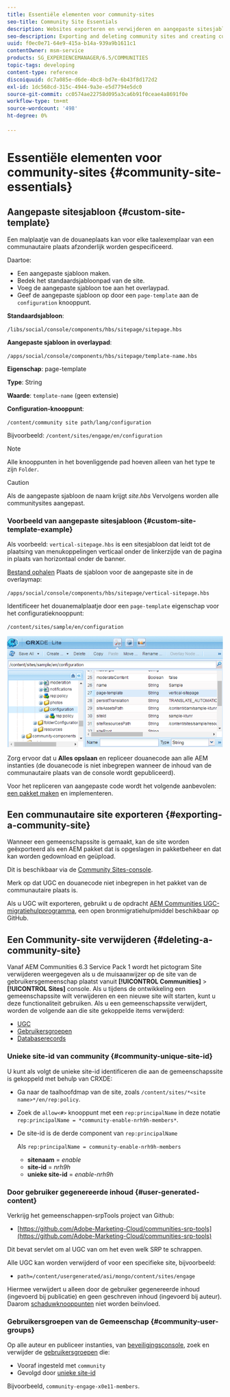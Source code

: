 ```yaml
---
title: Essentiële elementen voor community-sites
seo-title: Community Site Essentials
description: Websites exporteren en verwijderen en aangepaste sitesjablonen maken
seo-description: Exporting and deleting community sites and creating custom site templates
uuid: f0ec0e71-64e9-415a-b14a-939a9b1611c1
contentOwner: msm-service
products: SG_EXPERIENCEMANAGER/6.5/COMMUNITIES
topic-tags: developing
content-type: reference
discoiquuid: dc7a085e-d6de-4bc8-bd7e-6b43f8d172d2
exl-id: 1dc568cd-315c-4944-9a3e-e5d7794e5dc0
source-git-commit: cc0574ae22758d095a3ca6b91f0ceae4a8691f0e
workflow-type: tm+mt
source-wordcount: '498'
ht-degree: 0%

---
```


# Essentiële elementen voor community-sites {#community-site-essentials}

## Aangepaste sitesjabloon {#custom-site-template}

Een malplaatje van de douaneplaats kan voor elke taalexemplaar van een communautaire plaats afzonderlijk worden gespecificeerd.

Daartoe:

* Een aangepaste sjabloon maken.
* Bedek het standaardsjabloonpad van de site.
* Voeg de aangepaste sjabloon toe aan het overlaypad.
* Geef de aangepaste sjabloon op door een `page-template` aan de `configuration` knooppunt.

**Standaardsjabloon**:

`/libs/social/console/components/hbs/sitepage/sitepage.hbs`

**Aangepaste sjabloon in overlaypad**:

`/apps/social/console/components/hbs/sitepage/template-name.hbs`

**Eigenschap**: page-template

**Type**: String

**Waarde**: `template-name` (geen extensie)

**Configuration-knooppunt**:

`/content/community site path/lang/configuration`

Bijvoorbeeld: `/content/sites/engage/en/configuration`

>[!NOTE]
>
>Alle knooppunten in het bovenliggende pad hoeven alleen van het type te zijn `Folder`.

>[!CAUTION]
>
>Als de aangepaste sjabloon de naam krijgt *site.hbs* Vervolgens worden alle communitysites aangepast.

### Voorbeeld van aangepaste sitesjabloon {#custom-site-template-example}

Als voorbeeld: `vertical-sitepage.hbs` is een sitesjabloon dat leidt tot de plaatsing van menukoppelingen verticaal onder de linkerzijde van de pagina in plaats van horizontaal onder de banner.

[Bestand ophalen](assets/vertical-sitepage.hbs)
Plaats de sjabloon voor de aangepaste site in de overlaymap:

`/apps/social/console/components/hbs/sitepage/vertical-sitepage.hbs`

Identificeer het douanemalplaatje door een `page-template` eigenschap voor het configuratieknooppunt:

`/content/sites/sample/en/configuration`

![crxde-siteconfiguration](assets/crxde-siteconfiguration.png)

Zorg ervoor dat u **Alles opslaan** en repliceer douanecode aan alle AEM instanties (de douanecode is niet inbegrepen wanneer de inhoud van de communautaire plaats van de console wordt gepubliceerd).

Voor het repliceren van aangepaste code wordt het volgende aanbevolen: [een pakket maken](../../help/sites-administering/package-manager.md#creating-a-new-package) en implementeren.

## Een communautaire site exporteren {#exporting-a-community-site}

Wanneer een gemeenschapssite is gemaakt, kan de site worden geëxporteerd als een AEM pakket dat is opgeslagen in pakketbeheer en dat kan worden gedownload en geüpload.

Dit is beschikbaar via de [Community Sites-console](sites-console.md#exporting-the-site).

Merk op dat UGC en douanecode niet inbegrepen in het pakket van de communautaire plaats is.

Als u UGC wilt exporteren, gebruikt u de opdracht [AEM Communities UGC-migratiehulpprogramma](https://github.com/Adobe-Marketing-Cloud/communities-ugc-migration), een open bronmigratiehulpmiddel beschikbaar op GitHub.

## Een Community-site verwijderen {#deleting-a-community-site}

Vanaf AEM Communities 6.3 Service Pack 1 wordt het pictogram Site verwijderen weergegeven als u de muisaanwijzer op de site van de gebruikersgemeenschap plaatst vanuit **[!UICONTROL Communities]** > **[!UICONTROL Sites]** console. Als u tijdens de ontwikkeling een gemeenschapssite wilt verwijderen en een nieuwe site wilt starten, kunt u deze functionaliteit gebruiken. Als u een gemeenschapssite verwijdert, worden de volgende aan die site gekoppelde items verwijderd:

* [UGC](#user-generated-content)
* [Gebruikersgroepen](#community-user-groups)
* [Databaserecords](#database-records)

### Unieke site-id van community {#community-unique-site-id}

U kunt als volgt de unieke site-id identificeren die aan de gemeenschapssite is gekoppeld met behulp van CRXDE:

* Ga naar de taalhoofdmap van de site, zoals `/content/sites/*<site name>*/en/rep:policy`.

* Zoek de `allow<#>` knooppunt met een `rep:principalName` in deze notatie `rep:principalName = *community-enable-nrh9h-members*`.

* De site-id is de derde component van `rep:principalName`

   Als `rep:principalName = community-enable-nrh9h-members`

   * **sitenaam** = *enable*
   * **site-id** = *nrh9h*
   * **unieke site-id** = *enable-nrh9h*

### Door gebruiker gegenereerde inhoud {#user-generated-content}

Verkrijg het gemeenschappen-srpTools project van Github:

* [https://github.com/Adobe-Marketing-Cloud/communities-srp-tools](https://github.com/Adobe-Marketing-Cloud/communities-srp-tools)

Dit bevat servlet om al UGC van om het even welk SRP te schrappen.

Alle UGC kan worden verwijderd of voor een specifieke site, bijvoorbeeld:

* `path=/content/usergenerated/asi/mongo/content/sites/engage`

Hiermee verwijdert u alleen door de gebruiker gegenereerde inhoud (ingevoerd bij publicatie) en geen geschreven inhoud (ingevoerd bij auteur). Daarom [schaduwknooppunten](srp.md#shadownodes) niet worden beïnvloed.

### Gebruikersgroepen van de Gemeenschap {#community-user-groups}

Op alle auteur en publiceer instanties, van [beveiligingsconsole](../../help/sites-administering/security.md), zoek en verwijder de [gebruikersgroepen](users.md) die:

* Vooraf ingesteld met `community`
* Gevolgd door [unieke site-id](#community-unique-site-id)

Bijvoorbeeld, `community-engage-x0e11-members`.
